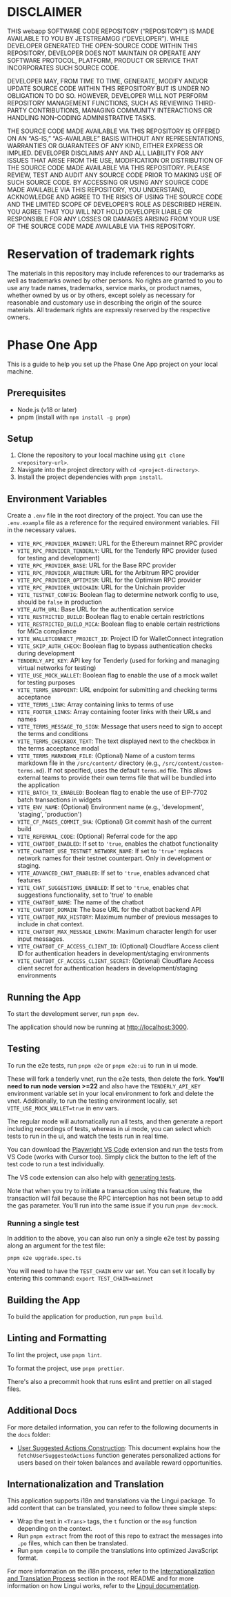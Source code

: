 # DISCLAIMER

THIS webapp SOFTWARE CODE REPOSITORY (“REPOSITORY”) IS MADE AVAILABLE TO YOU BY JETSTREAMGG (“DEVELOPER”). WHILE DEVELOPER GENERATED THE OPEN-SOURCE CODE WITHIN THIS REPOSITORY, DEVELOPER DOES NOT MAINTAIN OR OPERATE ANY SOFTWARE PROTOCOL, PLATFORM, PRODUCT OR SERVICE THAT INCORPORATES SUCH SOURCE CODE.

DEVELOPER MAY, FROM TIME TO TIME, GENERATE, MODIFY AND/OR UPDATE SOURCE CODE WITHIN THIS REPOSITORY BUT IS UNDER NO OBLIGATION TO DO SO. HOWEVER, DEVELOPER WILL NOT PERFORM REPOSITORY MANAGEMENT FUNCTIONS, SUCH AS REVIEWING THIRD-PARTY CONTRIBUTIONS, MANAGING COMMUNITY INTERACTIONS OR HANDLING NON-CODING ADMINISTRATIVE TASKS.

THE SOURCE CODE MADE AVAILABLE VIA THIS REPOSITORY IS OFFERED ON AN “AS-IS,” “AS-AVAILABLE” BASIS WITHOUT ANY REPRESENTATIONS, WARRANTIES OR GUARANTEES OF ANY KIND, EITHER EXPRESS OR IMPLIED. DEVELOPER DISCLAIMS ANY AND ALL LIABILITY FOR ANY ISSUES THAT ARISE FROM THE USE, MODIFICATION OR DISTRIBUTION OF THE SOURCE CODE MADE AVAILABLE VIA THIS REPOSITORY. PLEASE REVIEW, TEST AND AUDIT ANY SOURCE CODE PRIOR TO MAKING USE OF SUCH SOURCE CODE. BY ACCESSING OR USING ANY SOURCE CODE MADE AVAILABLE VIA THIS REPOSITORY, YOU UNDERSTAND, ACKNOWLEDGE AND AGREE TO THE RISKS OF USING THE SOURCE CODE AND THE LIMITED SCOPE OF DEVELOPER’S ROLE AS DESCRIBED HEREIN. YOU AGREE THAT YOU WILL NOT HOLD DEVELOPER LIABLE OR RESPONSIBLE FOR ANY LOSSES OR DAMAGES ARISING FROM YOUR USE OF THE SOURCE CODE MADE AVAILABLE VIA THIS REPOSITORY.

# Reservation of trademark rights

The materials in this repository may include references to our trademarks as well as trademarks owned by other persons. No rights are granted to you to use any trade names, trademarks, service marks, or product names, whether owned by us or by others, except solely as necessary for reasonable and customary use in describing the origin of the source materials. All trademark rights are expressly reserved by the respective owners.

# Phase One App

This is a guide to help you set up the Phase One App project on your local machine.

## Prerequisites

- Node.js (v18 or later)
- pnpm (install with `npm install -g pnpm`)

## Setup

1. Clone the repository to your local machine using `git clone <repository-url>`.
2. Navigate into the project directory with `cd <project-directory>`.
3. Install the project dependencies with `pnpm install`.

## Environment Variables

Create a `.env` file in the root directory of the project. You can use the `.env.example` file as a reference for the required environment variables. Fill in the necessary values.

- `VITE_RPC_PROVIDER_MAINNET`: URL for the Ethereum mainnet RPC provider
- `VITE_RPC_PROVIDER_TENDERLY`: URL for the Tenderly RPC provider (used for testing and development)
- `VITE_RPC_PROVIDER_BASE`: URL for the Base RPC provider
- `VITE_RPC_PROVIDER_ARBITRUM`: URL for the Arbitrum RPC provider
- `VITE_RPC_PROVIDER_OPTIMISM`: URL for the Optimism RPC provider
- `VITE_RPC_PROVIDER_UNICHAIN`: URL for the Unichain provider
- `VITE_TESTNET_CONFIG`: Boolean flag to determine network config to use, should be `false` in production
- `VITE_AUTH_URL`: Base URL for the authentication service
- `VITE_RESTRICTED_BUILD`: Boolean flag to enable certain restrictions
- `VITE_RESTRICTED_BUILD_MICA`: Boolean flag to enable certain restrictions for MiCa compliance
- `VITE_WALLETCONNECT_PROJECT_ID`: Project ID for WalletConnect integration
- `VITE_SKIP_AUTH_CHECK`: Boolean flag to bypass authentication checks during development
- `TENDERLY_API_KEY`: API key for Tenderly (used for forking and managing virtual networks for testing)
- `VITE_USE_MOCK_WALLET`: Boolean flag to enable the use of a mock wallet for testing purposes
- `VITE_TERMS_ENDPOINT`: URL endpoint for submitting and checking terms acceptance
- `VITE_TERMS_LINK`: Array containing links to terms of use
- `VITE_FOOTER_LINKS`: Array containing footer links with their URLs and names
- `VITE_TERMS_MESSAGE_TO_SIGN`: Message that users need to sign to accept the terms and conditions
- `VITE_TERMS_CHECKBOX_TEXT`: The text displayed next to the checkbox in the terms acceptance modal
- `VITE_TERMS_MARKDOWN_FILE`: (Optional) Name of a custom terms markdown file in the `/src/content/` directory (e.g., `/src/content/custom-terms.md`). If not specified, uses the default `terms.md` file. This allows external teams to provide their own terms file that will be bundled into the application
- `VITE_BATCH_TX_ENABLED`: Boolean flag to enable the use of EIP-7702 batch transactions in widgets
- `VITE_ENV_NAME`: (Optional) Environment name (e.g., 'development', 'staging', 'production')
- `VITE_CF_PAGES_COMMIT_SHA`: (Optional) Git commit hash of the current build
- `VITE_REFERRAL_CODE`: (Optional) Referral code for the app
- `VITE_CHATBOT_ENABLED`: If set to `'true`, enables the chatbot functionality
- `VITE_CHATBOT_USE_TESTNET_NETWORK_NAME`: If set to `'true'` replaces network names for their testnet counterpart. Only in development or staging.
- `VITE_ADVANCED_CHAT_ENABLED`: If set to `'true`, enables advanced chat features
- `VITE_CHAT_SUGGESTIONS_ENABLED`: If set to `'true`, enables chat suggestions functionality, set to 'true' to enable
- `VITE_CHATBOT_NAME`: The name of the chatbot
- `VITE_CHATBOT_DOMAIN`: The base URL for the chatbot backend API
- `VITE_CHATBOT_MAX_HISTORY`: Maximum number of previous messages to include in chat context.
- `VITE_CHATBOT_MAX_MESSAGE_LENGTH`: Maximum character length for user input messages.
- `VITE_CHATBOT_CF_ACCESS_CLIENT_ID`: (Optional) Cloudflare Access client ID for authentication headers in development/staging environments
- `VITE_CHATBOT_CF_ACCESS_CLIENT_SECRET`: (Optional) Cloudflare Access client secret for authentication headers in development/staging environments

## Running the App

To start the development server, run `pnpm dev`.

The application should now be running at [http://localhost:3000](http://localhost:3000).

## Testing

To run the e2e tests, run `pnpm e2e` or `pnpm e2e:ui` to run in ui mode.

These will fork a tenderly vnet, run the e2e tests, then delete the fork. **You'll need to run node version >=22** and also have the `TENDERLY_API_KEY` environment variable set in your local environment to fork and delete the vnet. Additionally, to run the testing environment locally, set `VITE_USE_MOCK_WALLET=true` in env vars.

The regular mode will automatically run all tests, and then generate a report including recordings of tests, whereas in ui mode, you can select which tests to run in the ui, and watch the tests run in real time.

You can download the [Playwright VS Code](https://playwright.dev/docs/getting-started-vscode) extension and run the tests from VS Code (works with Cursor too). Simply click the button to the left of the test code to run a test individually.

The VS code extension can also help with [generating tests](https://playwright.dev/docs/codegen).

Note that when you try to initiate a transaction using this feature, the transaction will fail because the RPC interception has not been setup to add the gas parameter. You'll run into the same issue if you run `pnpm dev:mock`.

### Running a single test

In addition to the above, you can also run only a single e2e test by passing along an argument for the test file:

`pnpm e2e upgrade.spec.ts`

You will need to have the `TEST_CHAIN` env var set. You can set it locally by entering this command: `export TEST_CHAIN=mainnet`

## Building the App

To build the application for production, run `pnpm build`.

## Linting and Formatting

To lint the project, use `pnpm lint`.

To format the project, use `pnpm prettier`.

There's also a precommit hook that runs eslint and prettier on all staged files.

## Additional Docs

For more detailed information, you can refer to the following documents in the `docs` folder:

- [User Suggested Actions Construction](docs/generating-user-actions.md): This document explains how the `fetchUserSuggestedActions` function generates personalized actions for users based on their token balances and available reward opportunities.

## Internationalization and Translation

This application supports i18n and translations via the Lingui package. To add content that can be translated, you need to follow three simple steps:

- Wrap the text in `<Trans>` tags, the `t` function or the `msg` function depending on the context.
- Run `pnpm extract` from the root of this repo to extract the messages into `.po` files, which can then be translated.
- Run `pnpm compile` to compile the translations into optimized JavaScript format.

For more information on the i18n process, refer to the [Internationalization and Translation Process](../../README.md#internationalization-and-translation-process) section in the root README and for more information on how Lingui works, refer to the [Lingui documentation](https://lingui.dev/).

